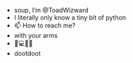 - soup, I’m @ToadWizward
- I literally only know a tiny bit of python
- 📫 How to reach me? 
- with your arms
- 🌈💻🎺🎺
- dootdoot


<!---
ToadWizward/ToadWizward is a ✨ special ✨ repository because its `README.md` (this file) appears on your GitHub profile.
You can click the Preview link to take a look at your changes.
--->

